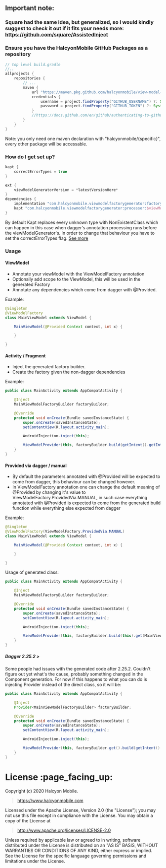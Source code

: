 ## Important note:

### Square had the same idea, but generalized, so I would kindly suggest to check it out if it fits your needs more: https://github.com/square/AssistedInject

### Ensure you have the HalcyonMobile GitHub Packages as a repository

```gradle
// top level build.gradle
//..
allprojects {
    repositories {
        // ...
        maven {
            url "https://maven.pkg.github.com/halcyonmobile/view-model-factory-generator"
            credentials {
                username = project.findProperty("GITHUB_USERNAME") ?: System.getenv("GITHUB_USERNAME")
                password = project.findProperty("GITHUB_TOKEN") ?: System.getenv("GITHUB_TOKEN")
            }
            //https://docs.github.com/en/github/authenticating-to-github/keeping-your-account-and-data-secure/creating-a-personal-access-token
        }
    }
}
```

Note: you only need one maven declaration with "halcyonmobile/{specific}", every other package will be accessable.

### How do I get set up? ###

```groovy
kapt {
	correctErrorTypes = true
}

ext {
	viewModelGeneratorVersion = *latestVersionHere*
}
dependencies {
    implementation "com.halcyonmobile.viewmodelfactorygenerator:factory-annotation:$viewModelGeneratorVersion"
    kapt "com.halcyonmobile.viewmodelfactorygenerator:processor:$viewModelGeneratorVersion"
}
```
By default Kapt replaces every unknown type with NonExistentClass which can happen in this case when dagger's
annotation processing runs before the viewModelGenerator's. In order to change that behaviour you have to set
the correctErrorTypes flag.
[See more](https://kotlinlang.org/docs/reference/kapt.html#non-existent-type-correction)

### Usage

#### ViewModel

- Annotate your viewModel with the ViewModelFactory annotation
- Optionally add scope to the ViewModel, this will be used in the generated Factory
- Annotate any dependencies which come from dagger with @Provided.

Example:

```java
@Singleton
@ViewModelFactory
class MainViewModel extends ViewModel {

    MainViewModel(@Provided Context context, int x) {

    }

}
```

#### Activity / Fragment

- Inject the generated factory builder.
- Create the factory given the non-dagger dependencies

Example:

```java
public class MainActivity extends AppCompatActivity {

    @Inject
    MainViewModelFactoryBuilder factoryBuilder;

    @Override
    protected void onCreate(Bundle savedInstanceState) {
        super.onCreate(savedInstanceState);
        setContentView(R.layout.activity_main);

        AndroidInjection.inject(this);

        ViewModelProvider(this, factoryBuilder.build(getIntent().getIntExtra("MAIN_ACTIVITY_X", 0)).get(MainViewModel.class);
    }
}
```

#### Provided via dagger / manual

- By default the parameters annotated with @Provided will be expected to come from dagger, this behaviour can be changed however.
- In ViewModelFactory annotation one can change the default meaning of @Provided by changing it's value to ViewModelFactory.ProvidedVia.MANUAL, in such case everything annotated with @Provided is expected to come from the generated build function while everything else expected from dagger

Example:
```java
@Singleton
@ViewModelFactory(ViewModelFactory.ProvidedVia.MANUAL)
class MainViewModel extends ViewModel {

    MainViewModel(@Provided Context context, int x) {

    }

}
```

Usage of generated class:

```java
public class MainActivity extends AppCompatActivity {

    @Inject
    MainViewModelFactoryBuilder factoryBuilder;

    @Override
    protected void onCreate(Bundle savedInstanceState) {
        super.onCreate(savedInstanceState);
        setContentView(R.layout.activity_main);

        AndroidInjection.inject(this);

        ViewModelProvider(this, factoryBuilder.build(this).get(MainViewModel.class);
    }
}
```

##### Dagger 2.25.2 >
Some people had issues with the generated code after 2.25.2.
Couldn't figure out yet what's the cause, probably something changed in the Component generation. For now if this happens to what you can do is injecting Provider instead of the direct class, so it will be:
```java
public class MainActivity extends AppCompatActivity {

    @Inject
    Provider<MainViewModelFactoryBuilder> factoryBuilder;

    @Override
    protected void onCreate(Bundle savedInstanceState) {
        super.onCreate(savedInstanceState);
        setContentView(R.layout.activity_main);

        AndroidInjection.inject(this);

        ViewModelProvider(this, factoryBuilder.get().build(getIntent().getIntExtra("MAIN_ACTIVITY_X", 0)).get(MainViewModel.class);
    }
}
```

<h1 id="license">License :page_facing_up:</h1>

Copyright (c) 2020 Halcyon Mobile.
> https://www.halcyonmobile.com

Licensed under the Apache License, Version 2.0 (the "License");
you may not use this file except in compliance with the License.
You may obtain a copy of the License at

> http://www.apache.org/licenses/LICENSE-2.0

Unless required by applicable law or agreed to in writing, software
distributed under the License is distributed on an "AS IS" BASIS,
WITHOUT WARRANTIES OR CONDITIONS OF ANY KIND, either express or implied.
See the License for the specific language governing permissions and
limitations under the License.
